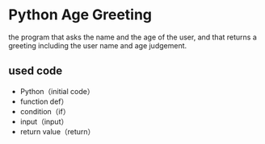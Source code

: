 # Python Age Greeting

the program that asks the name and the age of the user, and that returns a greeting including the user name and age judgement.

## used code
- Python（initial code）
- function def）
- condition（if）
- input（input）
- return value（return）
